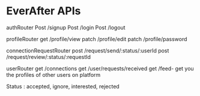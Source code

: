 # EverAfter APIs

authRouter
Post /signup
Post /login
Post /logout

profileRouter
get /profile/view
patch /profile/edit
patch /profile/password

connectionRequestRouter
post /request/send/:status/:userId
post /request/review/:status/:requestId

userRouter
get /connections
get /user/requests/received
get /feed- get you the profiles of other users on platform

Status : accepted, ignore, interested, rejected